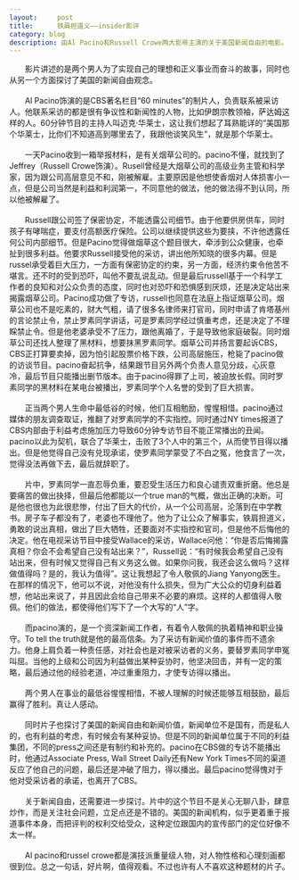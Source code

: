 ```yaml
---
layout:     post
title:      铁肩担道义——insider影评 
category: blog
description: 由Al Pacino和Russell Crowe两大影帝主演的关于美国新闻自由的电影。
---
```

　　影片讲述的是两个男人为了实现自己的理想和正义事业而奋斗的故事，同时也从另一个方面探讨了美国的新闻自由观念。
<br><br>
　　Al Pacino饰演的是CBS著名栏目“60 minutes”的制片人，负责联系被采访人。他联系采访的都是很有争议性和新闻性的人物，比如伊朗宗教领袖，萨达姆这样的人。60分钟节目的主持人叫迈克·华莱士，这让我们想起了耳熟能详的“美国那个华莱士，比你们不知道高到哪里去了，我跟他谈笑风生”，就是那个华莱士。
<br><br>
　　一天Pacino收到一箱举报材料，是有关烟草公司的。pacino不懂，就找到了Jeffrey（Russell Crowe饰演）。Rusell曾经是大烟草公司的高级业务主管和科学家，因为跟公司高层意见不和，刚被解雇。主要原因是他想使香烟对人体损害小一点，但是公司当然是利益和利润第一，不同意他的做法，他的做法得不到认同，所以他被解雇了。
<br><br>
　　Russell跟公司签了保密协定，不能透露公司细节。由于他要供房供车，同时孩子有哮喘症，要支付高额医疗保险。公司以继续提供这些为要挟，不许他透露任何公司内部细节。但是Pacino觉得做烟草这个题目很大，牵涉到公众健康，也牵扯到很多利益。他要求Russell接受他的采访，讲出他所知晓的很多内幕。但是russel承受着巨大压力，一方面有保密协定的约束，另一方面，经济约束令他苦不堪言。还不时的受到恐吓，叫他不要乱说乱动。但是最后russell基于一个科学工作者的良知和对公众负责的态度，同时也对恐吓和恐惧感到厌烦，还是决定站出来揭露烟草公司。Pacino成功做了专访，russell也同意在法庭上指证烟草公司。烟草公司也不是吃素的，财大气粗，请了很多名律师来打官司，同时申请了肯塔基州的言论禁止令，禁止罗素同学讲话，可是罗素同学经过慎重考虑，还是决定了不理睬禁止令。但是他老婆承受不了压力，跟他离婚了，于是导致他家庭破裂。同时烟草公司还找人整理了黑材料，想要抹黑罗素同学。烟草公司并扬言要起诉CBS，CBS正打算要卖掉，因为怕引起股票价格下跌，公司高层施压，枪毙了pacino做的访谈节目。pacino奋起抗争，结果跟节目另外两个负责人意见分歧，心灰意冷，最后节目只能播出删节版本。由于pacino得罪了上司，被迫放长假。同时罗素同学的黑材料在某电台被播出，罗素同学个人名誉的受到了巨大损害。
<br><br>
　　正当两个男人生命中最低谷的时候，他们互相勉励，惺惺相惜。pacino通过媒体的朋友调查取证，推翻了对罗素同学的不实指控。同时通过NY times报道了CBS内部由于利益考虑施加压力导致60分钟专访节目不能正常播出的丑闻。pacino以此为契机，联合了华莱士，击败了3个人中的第三个，从而使节目得以播出。但是他觉得自己没有兑现承诺，使罗素同学蒙受了不白之冤，他食言了一次，觉得没法再做下去，最后就辞职了。
<br><br>
　　片中，罗素同学一直忍辱负重，要忍受生活压力和良心谴责双重折磨。他总是要痛苦的做出抉择，但最后他都能以一个true man的气概，做出正确的决断。可是他也很也为此很悲惨，付出了巨大的代价，从一个公司高层，沦落到在中学教书。房子车子都没有了，老婆也不理他了。他为了让公众了解事实，铁肩担道义，勇敢的说出真相，做出了巨大牺牲，还要面对不实指控和官司，但是他不后悔他的决定。他在电视采访节目中接受Wallace的采访，Wallace问他：“你是否后悔揭露真相？你会不会希望自己没有站出来？”，Russell说：“有时候我会希望自己没有站出来，但有时候又觉得自己有义务这么做。如果你问我，我还会这么做吗？这样做值得吗？是的，我认为值得”。这让我想起了令人敬佩的Jiang Yanyong医生。在那样的情况下，他可以不说，对他没有什么损失，但为广大公众的切身利益着想，他站出来说了，并且因此会给自己带来不必要的麻烦。这样的人都值得人敬佩。他们的做法，都使得他们写下了一个大写的“人”字。
<br><br>
　　而pacino演的，是一个资深新闻工作者，有着令人敬佩的执着精神和职业操守。To tell the truth就是他的最高信条。为了采访有新闻价值的事件而不遗余力。他身上肩负着一种责任感，对社会也是对被采访者的义务，要替罗素同学申冤叫屈。当他的上级和公司因为利益做出某种妥协时，他坚决回击，并有一定的策略，最后通过他的经验老道，冲过重重阻力，才使专访得以播出。
<br><br>
　　两个男人在事业的最低谷惺惺相惜，不被人理解的时候还能够互相鼓励，最后赢得了胜利。真让人感动。
<br><br>
　　同时片子也探讨了美国的新闻自由和新闻价值，新闻单位不是国有，而是私人的，也有利益的考虑，有时候会有某种妥协。但是不同的新闻单位属于不同的利益集团，不同的press之间还是有制约和补充的。pacino在CBS做的专访不能播出时，他通过Associate Press, Wall Street Daily还有New York Times不同的渠道反应了他自己的问题，最后还是冲破了阻力，得以播出。最后pacino觉得愧对于他对受采访者的承诺，也离开了CBS。
<br><br>
　　关于新闻自由，还需要进一步探讨。片中的这个节目不是关心无聊八卦，肆意炒作，而是关注社会问题，立足点还是不错的。美国的新闻机构，似乎更着重于报道事件本身，而把评判的权利交给受众，这种定位跟国内的宣传部门的定位好像不太一样。
<br><br>
　　Al pacino和russel crowe都是演技派重量级人物，对人物性格和心理刻画都很到位。总之一句话，好片啊，值得观看。不过也许有人不喜欢这种题材的片子。
